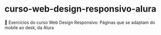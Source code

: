 # curso-web-design-responsivo-alura
:dart: Exercícios do curso Web Design Responsivo: Páginas que se adaptam do mobile ao desk, da Alura
